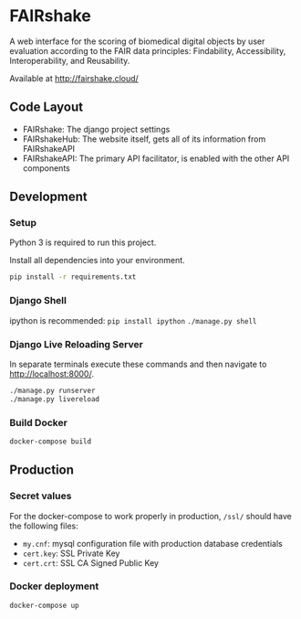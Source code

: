 # FAIRshake

A web interface for the scoring of biomedical digital objects by user evaluation according to the FAIR data principles: Findability, Accessibility, Interoperability, and Reusability.

Available at http://fairshake.cloud/

## Code Layout
- FAIRshake: The django project settings
- FAIRshakeHub: The website itself, gets all of its information from FAIRshakeAPI
- FAIRshakeAPI: The primary API facilitator, is enabled with the other API components

## Development

### Setup
Python 3 is required to run this project.

Install all dependencies into your environment.
```bash
pip install -r requirements.txt
```

### Django Shell
ipython is recommended: `pip install ipython`
`./manage.py shell`

### Django Live Reloading Server
In separate terminals execute these commands and then navigate to <http://localhost:8000/>.
```bash
./manage.py runserver
./manage.py livereload
```

### Build Docker
```bash
docker-compose build
```

## Production
### Secret values
For the docker-compose to work properly in production, `/ssl/` should have the following files:
- `my.cnf`: mysql configuration file with production database credentials
- `cert.key`: SSL Private Key
- `cert.crt`: SSL CA Signed Public Key

### Docker deployment
```bash
docker-compose up
````
